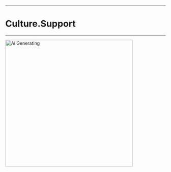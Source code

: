 

---------------


# Culture.Support


--------------------





<img src="https://github.com/user-attachments/assets/e407942a-ab3d-45b5-9a72-4139ba842b65" alt="Ai Generating" height="400px" width="400px">
